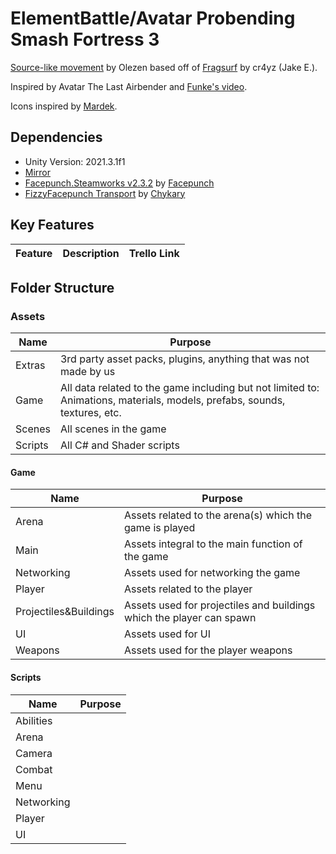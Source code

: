 # ElementBattle/Avatar Probending Smash Fortress 3

[Source-like movement](https://github.com/Olezen/UnitySourceMovement) by Olezen based off of [Fragsurf](https://github.com/AwesomeX/Fragsurf-Character-Controller/) by cr4yz (Jake E.).

Inspired by Avatar The Last Airbender and [Funke's video](https://www.youtube.com/watch?v=bJEy09Sm37Y).

Icons inspired by [Mardek](https://store.steampowered.com/app/1302990/MARDEK/).

## Dependencies

- Unity Version: 2021.3.1f1
- [Mirror](https://mirror-networking.com/)
- [Facepunch.Steamworks v2.3.2](https://wiki.facepunch.com/steamworks/) by [Facepunch](https://github.com/Facepunch)
- [FizzyFacepunch Transport](https://github.com/Chykary/FizzyFacepunch) by [Chykary](https://github.com/Chykary)

## Key Features

Feature | Description | Trello Link
--- | --- | ---

## Folder Structure

### Assets

Name | Purpose
--- | ---
Extras | 3rd party asset packs, plugins, anything that was not made by us
Game | All data related to the game including but not limited to: Animations, materials, models, prefabs, sounds, textures, etc.
Scenes | All scenes in the game
Scripts | All C# and Shader scripts

#### Game

Name | Purpose
--- | ---
Arena | Assets related to the arena(s) which the game is played
Main | Assets integral to the main function of the game
Networking | Assets used for networking the game
Player | Assets related to the player
Projectiles&Buildings | Assets used for projectiles and buildings which the player can spawn
UI | Assets used for UI
Weapons | Assets used for the player weapons

#### Scripts

Name | Purpose
--- | ---
Abilities |
Arena |
Camera |
Combat |
Menu |
Networking |
Player |
UI |
